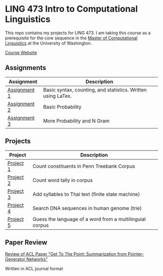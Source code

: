 # LING 473 Intro to Computational Linguistics

This repo contains my projects for LING 473. I am taking this course as a prerequisite for the core sequence in the [Master of Computational Linguistics](http://www.compling.uw.edu/) at the University of Washington. 

[Course Website](http://courses.washington.edu/ling473/index.html)

## Assignments

| Assignment | Description |
| ---------- | ----------- |
| [Assignment 1](hw1/README.md) | Basic syntax, counting, and statistics. Written using LaTex.
| [Assignment 2](hw2/README.md) | Basic Probability |
| [Assignment 3](hw3/README.md) | More Probability and N Gram |

## Projects

| Project | Description |
| ------- | ----------- |
| [Project 1](prj1/README.md) | Count constituents in Penn Treebank Corpus |
| [Project 2](prj2/README.md) | Count word tally in corpus |
| [Project 3](prj3/README.md) | Add syllables to Thai text (finite state machine) |
| [Project 4](prj4/README.md) | Search DNA sequences in human genome (trie) |
| [Project 5](prj5/README.md) | Guess the language of a word from a multilinguial corpus | 

## Paper Review

[Review of ACL Paper "Get To The Point: Summarization from Pointer-Generator Networks"](rev/kekoar.pdf)

Written in ACL journal format
